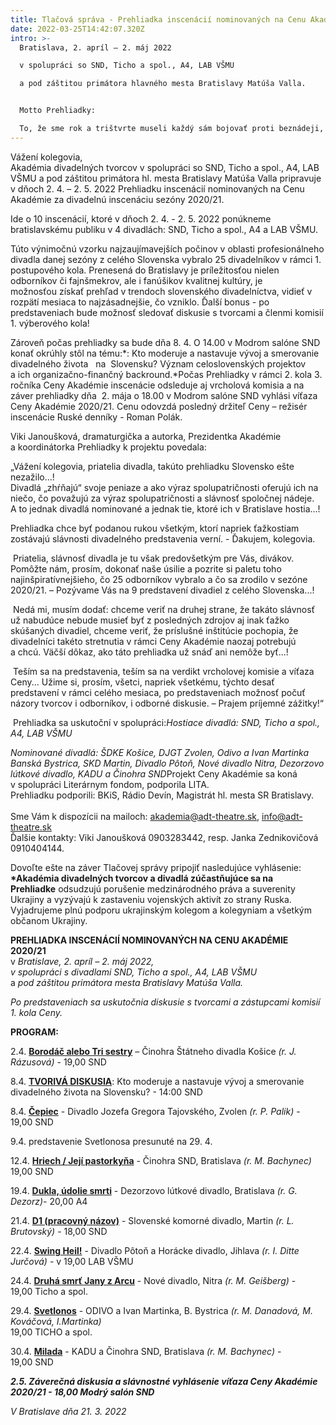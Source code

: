 ```yaml
---
title: Tlačová správa - Prehliadka inscenácií nominovaných na Cenu Akadémie 2020/21
date: 2022-03-25T14:42:07.320Z
intro: >-
  Bratislava, 2. apríl – 2. máj 2022

  v spolupráci so SND, Ticho a spol., A4, LAB VŠMU

  a pod záštitou primátora hlavného mesta Bratislavy Matúša Valla.


  Motto Prehliadky:

  To, že sme rok a trištvrte museli každý sám bojovať proti beznádeji, muselo v našich mysliach zanechať nejakú stopu... snažíme sa uchopiť, kadiaľ nás to vedie a hľadáme tie cesty nádeje aj spolo
---
```

Vážení kolegovia,\
Akadémia divadelných tvorcov v spolupráci so SND, Ticho a spol., A4, LAB VŠMU a pod záštitou primátora hl. mesta Bratislavy Matúša Valla pripravuje v dňoch 2. 4. – 2. 5. 2022 Prehliadku inscenácií nominovaných na Cenu Akadémie za divadelnú inscenáciu sezóny 2020/21.

Ide o 10 inscenácií, ktoré v dňoch 2. 4. - 2. 5. 2022 ponúkneme bratislavskému publiku v 4 divadlách: SND, Ticho a spol., A4 a LAB VŠMU.

Túto výnimočnú vzorku najzaujímavejších počinov v oblasti profesionálneho divadla danej sezóny z celého Slovenska vybralo 25 divadelníkov v rámci 1. postupového kola. Prenesená do Bratislavy je príležitosťou nielen odborníkov či fajnšmekrov, ale i fanúšikov kvalitnej kultúry, je možnosťou získať prehľad v trendoch slovenského divadelníctva, vidieť v rozpätí mesiaca to najzásadnejšie, čo vzniklo. Ďalší bonus - po predstaveniach bude možnosť sledovať diskusie s tvorcami a členmi komisií 1. výberového kola!

Zároveň počas prehliadky sa bude dňa 8. 4. O 14.00 v Modrom salóne SND konať okrúhly stôl na tému:*: Kto moderuje a nastavuje vývoj a smerovanie divadelného života   na  Slovensku? Význam celoslovenských projektov a ich organizačno-finančný backround.*Počas Prehliadky v rámci 2. kola 3. ročníka Ceny Akadémie inscenácie odsleduje aj vrcholová komisia a na záver prehliadky dňa  2. mája o 18.00 v Modrom salóne SND vyhlási víťaza Ceny Akadémie 2020/21. Cenu odovzdá posledný držiteľ Ceny – režisér inscenácie Ruské denníky - Roman Polák.

Viki Janoušková, dramaturgička a autorka, Prezidentka Akadémie a koordinátorka Prehliadky k projektu povedala:

„Vážení kolegovia, priatelia divadla, takúto prehliadku Slovensko ešte nezažilo...!\
Divadlá „zhŕňajú“ svoje peniaze a ako výraz spolupatričnosti oferujú ich na niečo, čo považujú za výraz spolupatričnosti a slávnosť spoločnej nádeje. A to jednak divadlá nominované a jednak tie, ktoré ich v Bratislave hostia...!

Prehliadka chce byť podanou rukou všetkým, ktorí napriek ťažkostiam zostávajú slávnosti divadelného predstavenia verní. - Ďakujem, kolegovia.

 Priatelia, slávnosť divadla je tu však predovšetkým pre Vás, divákov. Pomôžte nám, prosím, dokonať naše úsilie a pozrite si paletu toho najinšpiratívnejšieho, čo 25 odborníkov vybralo a čo sa zrodilo v sezóne 2020/21. – Pozývame Vás na 9 predstavení divadiel z celého Slovenska...!

 Nedá mi, musím dodať: chceme veriť na druhej strane, že takáto slávnosť už nabudúce nebude musieť byť z posledných zdrojov aj inak ťažko skúšaných divadiel, chceme veriť, že príslušné inštitúcie pochopia, že divadelníci takéto stretnutia v rámci Ceny Akadémie naozaj potrebujú a chcú. Väčší dôkaz, ako táto prehliadka už snáď ani nemôže byť...!

 Teším sa na predstavenia, teším sa na verdikt vrcholovej komisie a víťaza Ceny... Užime si, prosím, všetci, napriek všetkému, týchto desať predstavení v rámci celého mesiaca, po predstaveniach možnosť počuť názory tvorcov i odborníkov, i odborné diskusie. – Prajem príjemné zážitky!“

 Prehliadka sa uskutoční v spolupráci:*Hostiace divadlá: SND, Ticho a spol., A4, LAB VŠMU*

*Nominované divadlá: ŠDKE Košice, DJGT Zvolen, Odivo a Ivan Martinka Banská Bystrica, SKD Martin, Divadlo Pôtoň, Nové divadlo Nitra, Dezorzovo lútkové divadlo, KADU a Činohra SND*Projekt Ceny Akadémie sa koná v spolupráci Literárnym fondom, podporila LITA.\
Prehliadku podporili: BKiS, Rádio Devín, Magistrát hl. mesta SR Bratislavy.\
\
Sme Vám k dispozícii na mailoch: [akademia@adt-theatre.sk](mailto:akademia@adt-theatre.sk), [info@adt-theatre.sk](mailto:info@adt-theatre.sk)\
Ďalšie kontakty: Viki Janoušková 0903283442, resp. Janka Zednikovičová 0910404144.

Dovoľte ešte na záver Tlačovej správy pripojiť nasledujúce vyhlásenie:\
**\*Akadémia divadelných tvorcov a divadlá zúčastňujúce sa na Prehliadke** odsudzujú porušenie medzinárodného práva a suverenity Ukrajiny a vyzývajú k zastaveniu vojenských aktivít zo strany Ruska. Vyjadrujeme plnú podporu ukrajinským kolegom a kolegyniam a všetkým občanom Ukrajiny.

**PREHLIADKA INSCENÁCIÍ NOMINOVANÝCH NA CENU AKADÉMIE 2020/21**\
v *Bratislave, 2. apríl – 2. máj 2022,* \
*v spolupráci s divadlami SND, Ticho a spol., A4, LAB VŠMU*\
a *pod záštitou primátora mesta Bratislavy Matúša Valla.*

*Po predstaveniach sa uskutočnia diskusie s tvorcami a zástupcami komisií 1. kola Ceny.*

**PROGRAM:**

2.4. **[Borodáč alebo Tri sestry](https://www.adt-theatre.sk/clanky/borodac-alebo-tri-sestry/)** – Činohra Štátneho divadla Košice *(r. J. Rázusová)* -  19,00 SND

8.4. **[TVORIVÁ DISKUSIA](https://www.facebook.com/events/1919077894931732)**: Kto moderuje a nastavuje vývoj a smerovanie divadelného života na Slovensku? - 14:00 SND

8.4. **[Čepiec](https://www.adt-theatre.sk/clanky/cepiec/)** - Divadlo Jozefa Gregora Tajovského, Zvolen *(r. P. Palik)* - \
19,00 SND

9.4. predstavenie Svetlonosa presunuté na 29. 4.

12.4. **[Hriech / Její pastorkyňa](https://www.adt-theatre.sk/clanky/hriech-jeji-pastorkyna/)** - Činohra SND, Bratislava *(r. M. Bachynec)*\
19,00 SND

19.4. **[Dukla, údolie smrti](https://www.adt-theatre.sk/clanky/dukla-udolie-smrti/)** - Dezorzovo lútkové divadlo, Bratislava *(r. G. Dezorz)*- 20,00 A4

21.4. **[D1 (pracovný názov)](https://www.adt-theatre.sk/clanky/d1-pracovny-nazov/)** - Slovenské komorné divadlo, Martin *(r. L. Brutovský)* - 18,00 SND

22.4. **[Swing Heil!](https://www.adt-theatre.sk/clanky/swing-heil/)** - Divadlo Pôtoň a Horácke divadlo, Jihlava *(r. I. Ditte Jurčová)* - v 19,00 LAB VŠMU

24.4. **[Druhá smrť Jany z Arcu](https://www.adt-theatre.sk/clanky/druha-smrt-jany-z-arcu-1/)** - Nové divadlo, Nitra *(r. M. Geišberg)* - \
19,00 Ticho a spol.

29.4. **[Svetlonos](https://www.adt-theatre.sk/clanky/svetlonos/)** - ODIVO a Ivan Martinka, B. Bystrica *(r. M. Danadová, M. Kováčová, I.Martinka)* \
19,00 TICHO a spol.

30.4. **[Milada](https://www.adt-theatre.sk/clanky/milada/)** - KADU a Činohra SND, Bratislava *(r. M. Bachynec)* - \
19,00 SND

***2.5. Záverečná diskusia a slávnostné vyhlásenie víťaza Ceny Akadémie 2020/21   - 18,00 Modrý salón SND***

*V Bratislave dňa 21. 3. 2022*